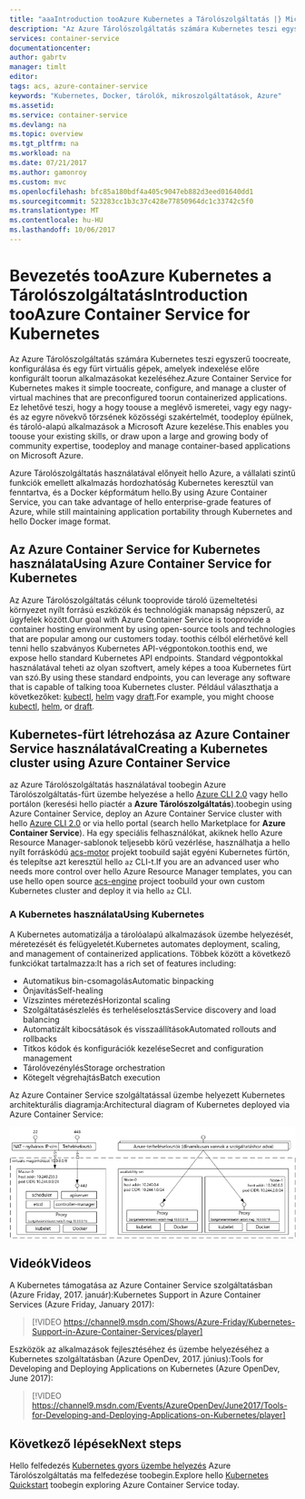 ```yaml
---
title: "aaaIntroduction tooAzure Kubernetes a Tárolószolgáltatás |} Microsoft Docs"
description: "Az Azure Tárolószolgáltatás számára Kubernetes teszi egyszerű toodeploy, és tároló-alapú alkalmazások felügyeletét az Azure."
services: container-service
documentationcenter: 
author: gabrtv
manager: timlt
editor: 
tags: acs, azure-container-service
keywords: "Kubernetes, Docker, tárolók, mikroszolgáltatások, Azure"
ms.assetid: 
ms.service: container-service
ms.devlang: na
ms.topic: overview
ms.tgt_pltfrm: na
ms.workload: na
ms.date: 07/21/2017
ms.author: gamonroy
ms.custom: mvc
ms.openlocfilehash: bfc85a180bdf4a405c9047eb882d3eed01640dd1
ms.sourcegitcommit: 523283cc1b3c37c428e77850964dc1c33742c5f0
ms.translationtype: MT
ms.contentlocale: hu-HU
ms.lasthandoff: 10/06/2017
---
```

# <a name="introduction-tooazure-container-service-for-kubernetes"></a><span data-ttu-id="f7f29-104">Bevezetés tooAzure Kubernetes a Tárolószolgáltatás</span><span class="sxs-lookup"><span data-stu-id="f7f29-104">Introduction tooAzure Container Service for Kubernetes</span></span>
<span data-ttu-id="f7f29-105">Az Azure Tárolószolgáltatás számára Kubernetes teszi egyszerű toocreate, konfigurálása és egy fürt virtuális gépek, amelyek indexelése előre konfigurált toorun alkalmazásokat kezeléséhez.</span><span class="sxs-lookup"><span data-stu-id="f7f29-105">Azure Container Service for Kubernetes makes it simple toocreate, configure, and manage a cluster of virtual machines that are preconfigured toorun containerized applications.</span></span> <span data-ttu-id="f7f29-106">Ez lehetővé teszi, hogy a hogy toouse a meglévő ismeretei, vagy egy nagy- és az egyre növekvő törzsének közösségi szakértelmét, toodeploy épülnek, és tároló-alapú alkalmazások a Microsoft Azure kezelése.</span><span class="sxs-lookup"><span data-stu-id="f7f29-106">This enables you toouse your existing skills, or draw upon a large and growing body of community expertise, toodeploy and manage container-based applications on Microsoft Azure.</span></span>

<span data-ttu-id="f7f29-107">Azure Tárolószolgáltatás használatával előnyeit hello Azure, a vállalati szintű funkciók emellett alkalmazás hordozhatóság Kubernetes keresztül van fenntartva, és a Docker képformátum hello.</span><span class="sxs-lookup"><span data-stu-id="f7f29-107">By using Azure Container Service, you can take advantage of hello enterprise-grade features of Azure, while still maintaining application portability through Kubernetes and hello Docker image format.</span></span>

## <a name="using-azure-container-service-for-kubernetes"></a><span data-ttu-id="f7f29-108">Az Azure Container Service for Kubernetes használata</span><span class="sxs-lookup"><span data-stu-id="f7f29-108">Using Azure Container Service for Kubernetes</span></span>
<span data-ttu-id="f7f29-109">Az Azure Tárolószolgáltatás célunk tooprovide tároló üzemeltetési környezet nyílt forrású eszközök és technológiák manapság népszerű, az ügyfelek között.</span><span class="sxs-lookup"><span data-stu-id="f7f29-109">Our goal with Azure Container Service is tooprovide a container hosting environment by using open-source tools and technologies that are popular among our customers today.</span></span> <span data-ttu-id="f7f29-110">toothis célból elérhetővé kell tenni hello szabványos Kubernetes API-végpontokon.</span><span class="sxs-lookup"><span data-stu-id="f7f29-110">toothis end, we expose hello standard Kubernetes API endpoints.</span></span> <span data-ttu-id="f7f29-111">Standard végpontokkal használatával teheti az olyan szoftvert, amely képes a tooa Kubernetes fürt van szó.</span><span class="sxs-lookup"><span data-stu-id="f7f29-111">By using these standard endpoints, you can leverage any software that is capable of talking tooa Kubernetes cluster.</span></span> <span data-ttu-id="f7f29-112">Például választhatja a következőket: [kubectl](https://kubernetes.io/docs/user-guide/kubectl-overview/), [helm](https://helm.sh/) vagy [draft](https://github.com/Azure/draft).</span><span class="sxs-lookup"><span data-stu-id="f7f29-112">For example, you might choose [kubectl](https://kubernetes.io/docs/user-guide/kubectl-overview/), [helm](https://helm.sh/), or [draft](https://github.com/Azure/draft).</span></span>

## <a name="creating-a-kubernetes-cluster-using-azure-container-service"></a><span data-ttu-id="f7f29-113">Kubernetes-fürt létrehozása az Azure Container Service használatával</span><span class="sxs-lookup"><span data-stu-id="f7f29-113">Creating a Kubernetes cluster using Azure Container Service</span></span>
<span data-ttu-id="f7f29-114">az Azure Tárolószolgáltatás használatával toobegin Azure Tárolószolgáltatás-fürt üzembe helyezése a hello [Azure CLI 2.0](container-service-kubernetes-walkthrough.md) vagy hello portálon (keresési hello piactér a **Azure Tárolószolgáltatás**).</span><span class="sxs-lookup"><span data-stu-id="f7f29-114">toobegin using Azure Container Service, deploy an Azure Container Service cluster with hello [Azure CLI 2.0](container-service-kubernetes-walkthrough.md) or via hello portal (search hello Marketplace for **Azure Container Service**).</span></span> <span data-ttu-id="f7f29-115">Ha egy speciális felhasználókat, akiknek hello Azure Resource Manager-sablonok teljesebb körű vezérlése, használhatja a hello nyílt forráskódú [acs-motor](https://github.com/Azure/acs-engine) projekt toobuild saját egyéni Kubernetes fürtön, és telepítse azt keresztül hello `az` CLI-t.</span><span class="sxs-lookup"><span data-stu-id="f7f29-115">If you are an advanced user who needs more control over hello Azure Resource Manager templates, you can use hello open source [acs-engine](https://github.com/Azure/acs-engine) project toobuild your own custom Kubernetes cluster and deploy it via hello `az` CLI.</span></span>

### <a name="using-kubernetes"></a><span data-ttu-id="f7f29-116">A Kubernetes használata</span><span class="sxs-lookup"><span data-stu-id="f7f29-116">Using Kubernetes</span></span>
<span data-ttu-id="f7f29-117">A Kubernetes automatizálja a tárolóalapú alkalmazások üzembe helyezését, méretezését és felügyeletét.</span><span class="sxs-lookup"><span data-stu-id="f7f29-117">Kubernetes automates deployment, scaling, and management of containerized applications.</span></span> <span data-ttu-id="f7f29-118">Többek között a következő funkciókat tartalmazza:</span><span class="sxs-lookup"><span data-stu-id="f7f29-118">It has a rich set of features including:</span></span>
* <span data-ttu-id="f7f29-119">Automatikus bin-csomagolás</span><span class="sxs-lookup"><span data-stu-id="f7f29-119">Automatic binpacking</span></span>
* <span data-ttu-id="f7f29-120">Önjavítás</span><span class="sxs-lookup"><span data-stu-id="f7f29-120">Self-healing</span></span>
* <span data-ttu-id="f7f29-121">Vízszintes méretezés</span><span class="sxs-lookup"><span data-stu-id="f7f29-121">Horizontal scaling</span></span>
* <span data-ttu-id="f7f29-122">Szolgáltatásészlelés és terheléselosztás</span><span class="sxs-lookup"><span data-stu-id="f7f29-122">Service discovery and load balancing</span></span>
* <span data-ttu-id="f7f29-123">Automatizált kibocsátások és visszaállítások</span><span class="sxs-lookup"><span data-stu-id="f7f29-123">Automated rollouts and rollbacks</span></span>
* <span data-ttu-id="f7f29-124">Titkos kódok és konfigurációk kezelése</span><span class="sxs-lookup"><span data-stu-id="f7f29-124">Secret and configuration management</span></span>
* <span data-ttu-id="f7f29-125">Tárolóvezénylés</span><span class="sxs-lookup"><span data-stu-id="f7f29-125">Storage orchestration</span></span>
* <span data-ttu-id="f7f29-126">Kötegelt végrehajtás</span><span class="sxs-lookup"><span data-stu-id="f7f29-126">Batch execution</span></span>

<span data-ttu-id="f7f29-127">Az Azure Container Service szolgáltatással üzembe helyezett Kubernetes architekturális diagramja:</span><span class="sxs-lookup"><span data-stu-id="f7f29-127">Architectural diagram of Kubernetes deployed via Azure Container Service:</span></span>

![Az Azure Tárolószolgáltatás toouse Kubernetes konfigurálva.](media/acs-intro/kubernetes.png)

## <a name="videos"></a><span data-ttu-id="f7f29-129">Videók</span><span class="sxs-lookup"><span data-stu-id="f7f29-129">Videos</span></span>

<span data-ttu-id="f7f29-130">A Kubernetes támogatása az Azure Container Service szolgáltatásban (Azure Friday, 2017. január):</span><span class="sxs-lookup"><span data-stu-id="f7f29-130">Kubernetes Support in Azure Container Services (Azure Friday, January 2017):</span></span>

> [!VIDEO https://channel9.msdn.com/Shows/Azure-Friday/Kubernetes-Support-in-Azure-Container-Services/player]
>
>

<span data-ttu-id="f7f29-131">Eszközök az alkalmazások fejlesztéséhez és üzembe helyezéséhez a Kubernetes szolgáltatásban (Azure OpenDev, 2017. június):</span><span class="sxs-lookup"><span data-stu-id="f7f29-131">Tools for Developing and Deploying Applications on Kubernetes (Azure OpenDev, June 2017):</span></span>

> [!VIDEO https://channel9.msdn.com/Events/AzureOpenDev/June2017/Tools-for-Developing-and-Deploying-Applications-on-Kubernetes/player]
>
>

## <a name="next-steps"></a><span data-ttu-id="f7f29-132">Következő lépések</span><span class="sxs-lookup"><span data-stu-id="f7f29-132">Next steps</span></span>

<span data-ttu-id="f7f29-133">Hello felfedezés [Kubernetes gyors üzembe helyezés](container-service-kubernetes-walkthrough.md) Azure Tárolószolgáltatás ma felfedezése toobegin.</span><span class="sxs-lookup"><span data-stu-id="f7f29-133">Explore hello [Kubernetes Quickstart](container-service-kubernetes-walkthrough.md) toobegin exploring Azure Container Service today.</span></span>
